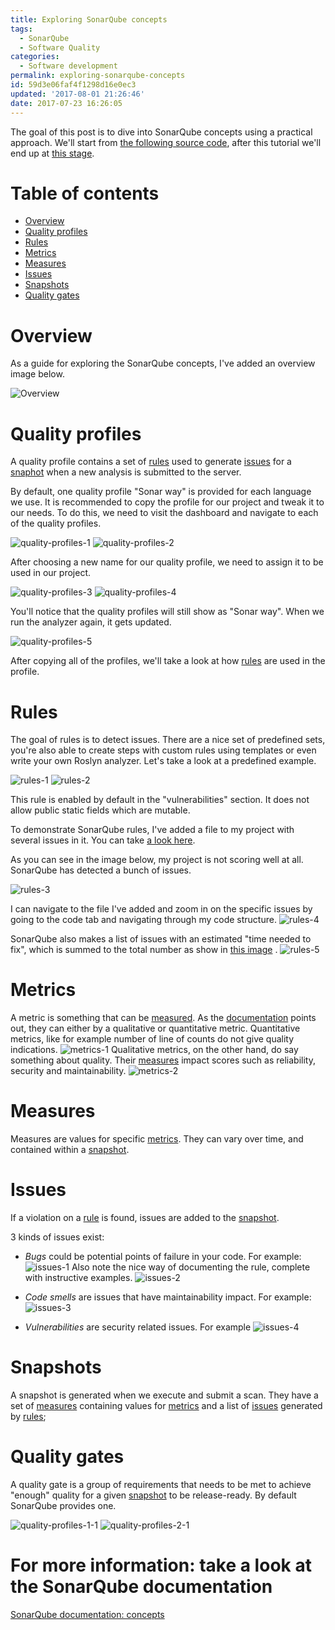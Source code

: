 ```yaml
---
title: Exploring SonarQube concepts
tags:
  - SonarQube
  - Software Quality
categories:
  - Software development
permalink: exploring-sonarqube-concepts
id: 59d3e06faf4f1298d16e0ec3
updated: '2017-08-01 21:26:46'
date: 2017-07-23 16:26:05
---
```

The goal of this post is to dive into SonarQube concepts using a practical approach.
We'll start from [the following source code](https://github.com/maartenderaedemaeker/Automated-SecurityTesting-Demo/tree/part1), after this tutorial we'll end up at [this stage](https://github.com/maartenderaedemaeker/Automated-SecurityTesting-Demo/tree/part2).

# Table of contents

* [Overview](#overview)
* [Quality profiles](#quality-profiles)
* [Rules](#rules)
* [Metrics](#metrics)
* [Measures](#measures)
* [Issues](#issues)
* [Snapshots](#snapshots)
* [Quality gates](#quality-gates)

# <a name="overview"></a>Overview

As a guide for exploring the SonarQube concepts, I've added an overview image below.

![Overview](/content/images/2017/07/Overview.png)
# <a name="quality-profiles"></a>Quality profiles

A quality profile contains a set of [rules](#rules) used to generate [issues](#issues) for a [snaphot](#snapshots) when a new analysis is submitted to the server.

By default, one quality profile "Sonar way" is provided for each language we use.
It is recommended to copy the profile for our project and tweak it to our needs.
To do this, we need to visit the dashboard and navigate to each of the quality profiles.

![quality-profiles-1](/content/images/2017/07/quality-profiles-1.png)
![quality-profiles-2](/content/images/2017/07/quality-profiles-2.png)

After choosing a new name for our quality profile, we need to assign it to be used in our project.

![quality-profiles-3](/content/images/2017/07/quality-profiles-3.png)
![quality-profiles-4](/content/images/2017/07/quality-profiles-4.png)

You'll notice that the quality profiles will still show as "Sonar way". When we run the analyzer again, it gets updated.

![quality-profiles-5](/content/images/2017/07/quality-profiles-5.png)

After copying all of  the profiles, we'll take a look at how [rules](#rules) are used in the profile.

# <a name="rules"></a>Rules

The goal of rules is to detect issues. 
There are a nice set of predefined sets,  you're also able to create steps with custom rules using templates or even write your own Roslyn analyzer.
Let's take a look at a predefined example.

![rules-1](/content/images/2017/07/rules-1.png)
![rules-2](/content/images/2017/07/rules-2.png)

This rule is enabled by default in the "vulnerabilities" section. It does not allow public static fields which are mutable.

To demonstrate SonarQube rules, I've added a file to my project with several issues in it. You can take [a look here](https://github.com/maartenderaedemaeker/Automated-SecurityTesting-Demo/blob/part2/SecurityTestingDemo/Demo/Demo1.cs).

As you can see in the image below, my project is not scoring well at all. SonarQube has detected a bunch of issues.

<a name="rules3"></a>
![rules-3](/content/images/2017/07/rules-3.png)

I can navigate to the file I've added and zoom in on the specific issues by going to the code tab and navigating through my code structure.
![rules-4](/content/images/2017/07/rules-4.png)

SonarQube also makes a list of issues with an estimated "time needed to fix", which is summed to the total number as show in [this image](#rules3) .
![rules-5](/content/images/2017/07/rules-5.png)

# <a name="metrics"></a>Metrics

A metric is something that can be [measured](#measures).
As the [documentation](web_api/api/metrics/search) points out, they can either by a qualitative or quantitative metric.
Quantitative metrics, like for example number of line of counts do not give quality indications.
![metrics-1](/content/images/2017/07/metrics-1.png)
Qualitative metrics, on the other hand, do say something about quality. Their [measures](#measures) impact scores such as reliability, security and maintainability.
![metrics-2](/content/images/2017/07/metrics-2.png)

# <a name="measures"></a>Measures

Measures are values for specific [metrics](#metrics). They can vary over time, and contained within a [snapshot](#snapshots).

# <a name="issues"></a>Issues

If a violation on a [rule](#rules) is found, issues are added to the [snapshot](#snapshots).

3 kinds of issues exist:

* *Bugs* could be potential points of failure in your code.
For example: 
![issues-1](/content/images/2017/07/issues-1.png)
Also note the nice way of documenting the rule, complete with instructive examples.
![issues-2](/content/images/2017/07/issues-2.png)

* *Code smells* are issues that have maintainability impact.
For example:
![issues-3](/content/images/2017/07/issues-3.png)

* *Vulnerabilities* are security related issues.
For example
![issues-4](/content/images/2017/07/issues-4.png)

# <a name="snapshots"></a>Snapshots

A snapshot is generated when we execute and submit a scan.
They have a set of [measures](#measures) containing values for [metrics](#metrics) and a list of [issues](#issues) generated by [rules](#rules);

# <a name="quality-gates"></a> Quality gates

A quality gate is a group of requirements that needs to be met to achieve "enough" quality for a given [snapshot](#snapshots) to be release-ready.
By default SonarQube provides one.

![quality-profiles-1-1](/content/images/2017/07/quality-profiles-1-1.png)
![quality-profiles-2-1](/content/images/2017/07/quality-profiles-2-1.png)

# For more information: take a look at the SonarQube documentation

[SonarQube documentation: concepts](https://docs.sonarqube.org/display/SONAR/Concepts)


